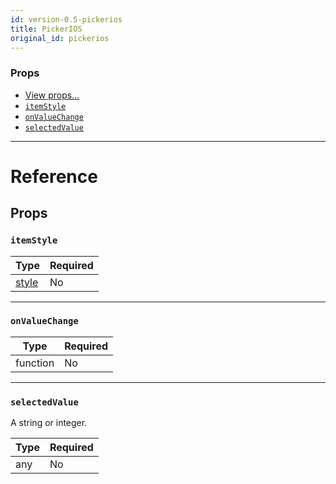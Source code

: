 ```yaml
---
id: version-0.5-pickerios
title: PickerIOS
original_id: pickerios
---
```


### Props

* [View props...](view.md#props)
* [`itemStyle`](pickerios.md#itemstyle)
* [`onValueChange`](pickerios.md#onvaluechange)
* [`selectedValue`](pickerios.md#selectedvalue)

---

# Reference

## Props

### `itemStyle`

| Type                         | Required |
| ---------------------------- | -------- |
| [style](text-style-props.md) | No       |

---

### `onValueChange`

| Type     | Required |
| -------- | -------- |
| function | No       |

---

### `selectedValue`

A string or integer.

| Type | Required |
| ---- | -------- |
| any  | No       |
